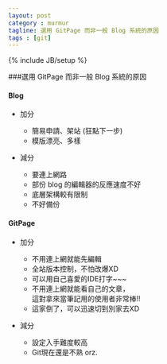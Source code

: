 ```yaml
---
layout: post
category : murmur
tagline: 選用 GitPage 而非一般 Blog 系統的原因
tags : [git]
---
```

{% include JB/setup %}

###選用 GitPage 而非一般 Blog 系統的原因

#### Blog

* 加分

  * 簡易申請、架站 (狂點下一步)
  * 模版漂亮、多樣

* 減分

  * 要連上網路
  * 部份 blog 的編輯器的反應速度不好
  * 底層架構較有限制
  * 不好備份

#### GitPage

* 加分

  * 不用連上網就能先編輯
  * 全站版本控制，不怕改爆XD
  * 可以用自己喜愛的IDE打字~~~
  * 不用連上網就能看自己的文章，  
    這對拿來當筆記用的使用者非常棒!!
  * 這家倒了，可以迅速切到別家去XD

* 減分

  * 設定入手難度較高
  * Git現在還是不熟 orz.